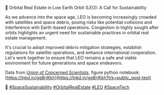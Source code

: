🌌 Orbital Real Estate in Low Earth Orbit (LEO): A Call for Sustainability 

As we advance into the space age, LEO is becoming increasingly crowded with satellites and space debris, posing risks like potential collisions and interference with Earth-based operations. Congestion in highly sought after orbits highlights an urgent need for sustainable practices in orbital real estate management. 

It's crucial to adopt improved debris mitigation strategies, establish regulations for satellite operations, and enhance international cooperation. Let's work together to ensure that LEO remains a safe and viable environment for future generations and space endeavors. 

Data from [Union of Concerned Scientists](https://www.linkedin.com/company/union-of-concerned-scientists?trk=public_post-text), figure python notebook: [https://lnkd.in/ggBrjKkh](https://lnkd.in/ggBrjKkh?trk=public_post-text) 

🚀 [#SpaceSustainability](https://www.linkedin.com/signup/cold-join?session_redirect=https%3A%2F%2Fwww.linkedin.com%2Ffeed%2Fhashtag%2Fspacesustainability&trk=public_post-text)  [#OrbitalRealEstate](https://www.linkedin.com/signup/cold-join?session_redirect=https%3A%2F%2Fwww.linkedin.com%2Ffeed%2Fhashtag%2Forbitalrealestate&trk=public_post-text)  [#LEO](https://www.linkedin.com/signup/cold-join?session_redirect=https%3A%2F%2Fwww.linkedin.com%2Ffeed%2Fhashtag%2Fleo&trk=public_post-text)  [#SpaceTech](https://www.linkedin.com/signup/cold-join?session_redirect=https%3A%2F%2Fwww.linkedin.com%2Ffeed%2Fhashtag%2Fspacetech&trk=public_post-text)